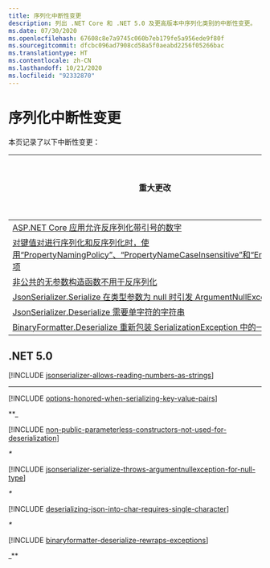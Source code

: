 ```yaml
---
title: 序列化中断性变更
description: 列出 .NET Core 和 .NET 5.0 及更高版本中序列化类别的中断性变更。
ms.date: 07/30/2020
ms.openlocfilehash: 67608c8e7a9745c060b7eb179fe5a956ede9f80f
ms.sourcegitcommit: dfcbc096ad7908cd58a5f0aeabd2256f05266bac
ms.translationtype: HT
ms.contentlocale: zh-CN
ms.lasthandoff: 10/21/2020
ms.locfileid: "92332870"
---
```

# <a name="serialization-breaking-changes"></a>序列化中断性变更

本页记录了以下中断性变更：

| 重大更改 | 引入的版本 |
| - | - |
| [ASP.NET Core 应用允许反序列化带引号的数字](#aspnet-core-apps-allow-deserializing-quoted-numbers) | 5.0 |
| [对键值对进行序列化和反序列化时，使用“PropertyNamingPolicy”、“PropertyNameCaseInsensitive”和“Encoder”选项](#propertynamingpolicy-propertynamecaseinsensitive-and-encoder-options-are-honored-when-serializing-and-deserializing-key-value-pairs) | 5.0 |
| [非公共的无参数构造函数不用于反序列化](#non-public-parameterless-constructors-not-used-for-deserialization) | 5.0 |
| [JsonSerializer.Serialize 在类型参数为 null 时引发 ArgumentNullException](#jsonserializerserialize-throws-argumentnullexception-when-type-parameter-is-null) | 5.0 |
| [JsonSerializer.Deserialize 需要单字符的字符串](#jsonserializerdeserialize-requires-single-character-string) | 5.0 |
| [BinaryFormatter.Deserialize 重新包装 SerializationException 中的一些异常](#binaryformatterdeserialize-rewraps-some-exceptions-in-serializationexception) | 5.0 |

## <a name="net-50"></a>.NET 5.0

[!INCLUDE [jsonserializer-allows-reading-numbers-as-strings](../../../includes/core-changes/serialization/5.0/jsonserializer-allows-reading-numbers-as-strings.md)]

***

[!INCLUDE [options-honored-when-serializing-key-value-pairs](../../../includes/core-changes/serialization/5.0/options-honored-when-serializing-key-value-pairs.md)]

**_

[!INCLUDE [non-public-parameterless-constructors-not-used-for-deserialization](../../../includes/core-changes/serialization/5.0/non-public-parameterless-constructors-not-used-for-deserialization.md)]

_*_

[!INCLUDE [jsonserializer-serialize-throws-argumentnullexception-for-null-type](../../../includes/core-changes/serialization/5.0/jsonserializer-serialize-throws-argumentnullexception-for-null-type.md)]

_*_

[!INCLUDE [deserializing-json-into-char-requires-single-character](../../../includes/core-changes/serialization/5.0/deserializing-json-into-char-requires-single-character.md)]

_*_

[!INCLUDE [binaryformatter-deserialize-rewraps-exceptions](../../../includes/core-changes/serialization/5.0/binaryformatter-deserialize-rewraps-exceptions.md)]

_**

